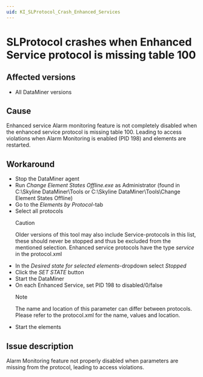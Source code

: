 ```yaml
---
uid: KI_SLProtocol_Crash_Enhanced_Services
---
```


# SLProtocol crashes when Enhanced Service protocol is missing table 100

## Affected versions

- All DataMiner versions

## Cause

Enhanced service Alarm monitoring feature is not completely disabled when the enhanced service protocol is missing table 100. Leading to access violations when Alarm Monitoring is enabled (PID 198) and elements are restarted.

## Workaround

- Stop the DataMiner agent
- Run *Change Element States Offline.exe* as Administrator (found in C:\Skyline DataMiner\Tools or C:\Skyline DataMiner\Tools\Change Element States Offline)
- Go to the *Elements by Protocol*-tab
- Select all protocols
    > [!CAUTION]
    > Older versions of this tool may also include Service-protocols in this list, these should never be stopped and thus be excluded from the mentioned selection.
    > Enhanced service protocols have the type *service* in the protocol.xml
- In the *Desired state for selected elements*-dropdown select *Stopped*
- Click the *SET STATE* button
- Start the DataMiner
- On each Enhanced Service, set PID 198 to disabled/0/false
    > [!NOTE]
    > The name and location of this parameter can differ between protocols. Please refer to the protocol.xml for the name, values and location.
- Start the elements
  
## Issue description

Alarm Monitoring feature not properly disabled when parameters are missing from the protocol, leading to access violations.
